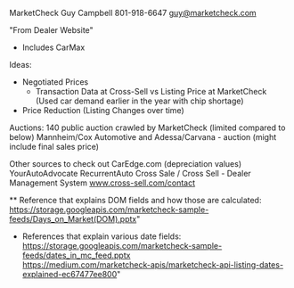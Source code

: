 MarketCheck
Guy Campbell
801-918-6647
guy@marketcheck.com


"From Dealer Website"
- Includes CarMax

Ideas:
- Negotiated Prices
	- Transaction Data at Cross-Sell vs Listing Price at MarketCheck (Used car demand earlier in the year with chip shortage)
- Price Reduction (Listing Changes over time)

Auctions:
140 public auction crawled by MarketCheck (limited compared to below)
Mannheim/Cox Automotive and Adessa/Carvana - auction (might include final sales price)

Other sources to check out
CarEdge.com (depreciation values)
YourAutoAdvocate
RecurrentAuto
Cross Sale / Cross Sell - Dealer Management System
	www.cross-sell.com/contact

** Reference that explains DOM fields and how those are calculated:
https://storage.googleapis.com/marketcheck-sample-feeds/Days_on_Market(DOM).pptx"
* References that explain various date fields:
https://storage.googleapis.com/marketcheck-sample-feeds/dates_in_mc_feed.pptx  
https://medium.com/marketcheck-apis/marketcheck-api-listing-dates-explained-ec67477ee800"
